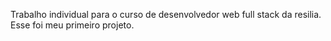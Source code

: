 Trabalho individual para o curso de desenvolvedor web full stack da resilia. Esse foi meu primeiro projeto.
